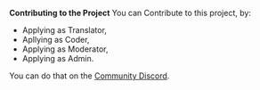 **Contributing to the Project**
You can Contribute to this project, by:

* Applying as Translator,
* Apllying as Coder,
* Applying as Moderator,
* Applying as Admin.

You can do that on the [Community Discord](https://discord.com/invite/b77hdjUuyX).
